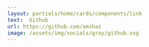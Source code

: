 ```yaml
---
layout: partials/home/cards/components/link
text:  Github
url: https://github.com/amihaz
image: /assets/img/socials/gray/github.svg
---
```

